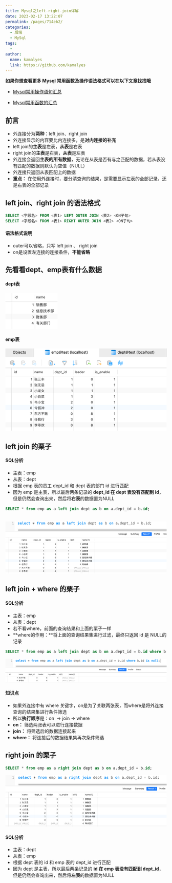```yaml
---
title: Mysql之left-right-join详解
date: 2023-02-17 13:22:07
permalink: /pages/714eb2/
categories:
  - 后端
  - MySql
tags:
  - 
author: 
  name: kamalyes
  link: https://github.com/kamalyes
---
```

**如果你想查看更多 Mysql 常用函数及操作语法格式可以在以下文章找找哦**

- [Mysql常用操作语句汇总](./59.Mysql常用操作语句汇总.md)

- [Mysql常用函数的汇总](./01.Mysql常用函数汇总.md)

**前言**
------
*   外连接分为**两种**：left join、right join
*   外连接显示的内容要比内连接多，是**对内连接的补充**
*   left join的**主表**是左表，**从表**是右表
*   right join的**主表**是右表，**从表**是左表
*   外连接会返回**主表的所有数据**，无论在从表是否有与之匹配的数据，若从表没有匹配的数据则默认为空值（NULL）
*   外连接只返回从表匹配上的数据
*   **重点：** 在使用外连接时，要分清查询的结果，是需要显示左表的全部记录，还是右表的全部记录

left join、right join 的语法格式
--------------------------

```sql
SELECT <字段名> FROM <表1> LEFT OUTER JOIN <表2> <ON子句>
SELECT <字段名> FROM <表1> RIGHT OUTER JOIN <表2> <ON子句>
```

#### 语法格式说明

*   outer可以省略，只写 left join 、 right join 
*   on是设置左连接的连接条件，**不能省略**

先看看dept、emp表有什么数据
-----------------

#### dept表

![](https://raw.githubusercontent.com/kamalyes/image-bed/master/col//mysql/join_table_query_for_dept.png)

#### emp表

![](https://raw.githubusercontent.com/kamalyes/image-bed/master/col//mysql/join_table_query_for_emp.png)

left join 的栗子
-------------

#### SQL分析

*   主表：emp
*   从表：dept
*   根据 emp 表的员工 dept_id 和 dept 表的部门 id 进行匹配
*   因为 emp 是主表，所以最后两条记录的 **dept_id 在 dept 表没有匹配到 id**，但是仍然会查询出来，然后将**右表**的数据置为NULL

```sql
SELECT * from emp as a left join dept as b on a.dept_id = b.id;
```

 ![](https://raw.githubusercontent.com/kamalyes/image-bed/master/col//mysql/Snipaste_2023-02-17_13-57-58.png)

left join + where 的栗子
---------------------

#### SQL分析

*   主表：emp
*   从表：dept
*   若不看where，前面的查询结果和上面的栗子一样
*   **where的作用：**将上面的查询结果集进行过滤，最终只返回 id 是 NULL的记录

```sql
SELECT * from emp as a left join dept as b on a.dept_id = b.id where b.id is null;
```

![](https://raw.githubusercontent.com/kamalyes/image-bed/master/col//mysql/Snipaste_2023-02-17_13-58-18.png)

#### 知识点

*   如果外连接中有 where 关键字，on是为了关联两张表，而where是将外连接查询的结果集进行条件筛选
*   所以**执行顺序**是：on  -> join -> where
*   **on：** 筛选两张表可以进行连接数据
*   **join：** 将筛选后的数据连接起来
*   **where：** 将连接后的数据结果集再次条件筛选

right join 的栗子
--------------

```sql
SELECT * from emp as a right join dept as b on a.dept_id = b.id;
```

![](https://raw.githubusercontent.com/kamalyes/image-bed/master/col//mysql/Snipaste_2023-02-17_13-59-12.png)

#### SQL分析

*   主表：dept
*   从表：emp
*   根据 dept 表的 id 和 emp 表的 dept_id 进行匹配
*   因为 dept 是主表，所以最后两条记录的 **id 在 emp 表没有匹配到 dept_id**，但是仍然会查询出来，然后将**左表**的数据置为NULL
